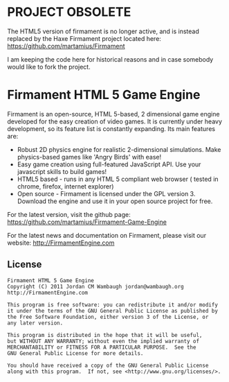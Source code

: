PROJECT OBSOLETE
================
The HTML5 version of firmament is no longer active, and is instead replaced by the Haxe Firmament project located here: https://github.com/martamius/Firmament

I am keeping the code here for historical reasons and in case somebody would like to fork the project.


Firmament HTML 5 Game Engine
============================
Firmament is an open-source, HTML 5-based, 2 dimensional game engine developed for the easy creation of video games. It is currently under heavy development, so its feature list is constantly expanding. Its main features are:

* Robust 2D physics engine for realistic 2-dimensional simulations. Make physics-based games like 'Angry Birds' with ease!
* Easy game creation using full-featured JavaScript API. Use your javascript skills to build games!
* HTML5 based - runs in any HTML 5 compliant web browser ( tested in chrome, firefox, internet explorer)
* Open source - Firmament is licensed under the GPL version 3. Download the engine and use it in your open source project for free.

For the latest version, visit the github page: https://github.com/martamius/Firmament-Game-Engine

For the latest news and documentation on Firmament, please visit our website: http://FirmamentEngine.com




License
-------
    Firmament HTML 5 Game Engine
    Copyright (C) 2011 Jordan CM Wambaugh jordan@wambaugh.org http://FirmamentEngine.com

    This program is free software: you can redistribute it and/or modify
    it under the terms of the GNU General Public License as published by
    the Free Software Foundation, either version 3 of the License, or
    any later version.

    This program is distributed in the hope that it will be useful,
    but WITHOUT ANY WARRANTY; without even the implied warranty of
    MERCHANTABILITY or FITNESS FOR A PARTICULAR PURPOSE.  See the
    GNU General Public License for more details.

    You should have received a copy of the GNU General Public License
    along with this program.  If not, see <http://www.gnu.org/licenses/>.
